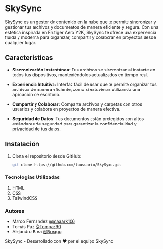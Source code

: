 # SkySync

SkySync es un gestor de contenido en la nube que te permite sincronizar y gestionar tus archivos y documentos de manera eficiente y segura. Con una estética inspirada en Frutiger Aero Y2K, SkySync te ofrece una experiencia fluida y moderna para organizar, compartir y colaborar en proyectos desde cualquier lugar.

## Características

- **Sincronización Instantánea:** Tus archivos se sincronizan al instante en todos tus dispositivos, manteniéndolos actualizados en tiempo real.
  
- **Experiencia Intuitiva:** Interfaz fácil de usar que te permite organizar tus archivos de manera eficiente, como si estuvieras utilizando una aplicación de escritorio.
  
- **Compartir y Colaborar:** Comparte archivos y carpetas con otros usuarios y colabora en proyectos de manera efectiva.
  
- **Seguridad de Datos:** Tus documentos están protegidos con altos estándares de seguridad para garantizar la confidencialidad y privacidad de tus datos.

## Instalación

1. Clona el repositorio desde GitHub:

   ```bash
   git clone https://github.com/tuusuario/SkySync.git

### Tecnologias Utilizadas

1. HTML
2. CSS
3. TailwindCSS

### Autores
- Marco Fernandez [@maaark106](https://github.com/Maaark106)
- Tomás Paz [@Tompaz90](https://github.com/tompaz90)
- Alejandro Brea [@Breagg](https://github.com/BreaGG)


SkySync - Desarrollado con ❤️ por el equipo SkySync